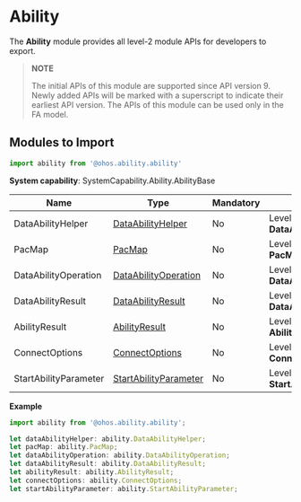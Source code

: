 # Ability

The **Ability** module provides all level-2 module APIs for developers to export.

> **NOTE**
> 
> The initial APIs of this module are supported since API version 9. Newly added APIs will be marked with a superscript to indicate their earliest API version.
> The APIs of this module can be used only in the FA model.

## Modules to Import

```ts
import ability from '@ohos.ability.ability'
```

**System capability**: SystemCapability.Ability.AbilityBase

| Name        | Type                | Mandatory| Description                                                        |
| ----------- | -------------------- | ---- | ------------------------------------------------------------ |
| DataAbilityHelper    | [DataAbilityHelper](js-apis-inner-ability-dataAbilityHelper.md)               | No  | Level-2 module **DataAbilityHelper**.                               |
| PacMap   | [PacMap](js-apis-inner-ability-dataAbilityHelper.md#PacMap)               | No  | Level-2 module **PacMap**.|
| DataAbilityOperation   | [DataAbilityOperation](js-apis-inner-ability-dataAbilityOperation.md)               | No  | Level-2 module **DataAbilityOperation**.|
| DataAbilityResult   | [DataAbilityResult](js-apis-inner-ability-dataAbilityResult.md)               | No  | Level-2 module **DataAbilityResult**.|
| AbilityResult   | [AbilityResult](js-apis-inner-ability-abilityResult.md)               | No  | Level-2 module **AbilityResult**.|
| ConnectOptions   | [ConnectOptions](js-apis-inner-ability-connectOptions.md)               | No  | Level-2 module **ConnectOptions**.|
| StartAbilityParameter   | [StartAbilityParameter](js-apis-inner-ability-startAbilityParameter.md)               | No  | Level-2 module **StartAbilityParameter**.|

**Example**
```ts
import ability from '@ohos.ability.ability';

let dataAbilityHelper: ability.DataAbilityHelper;
let pacMap: ability.PacMap;
let dataAbilityOperation: ability.DataAbilityOperation;
let dataAbilityResult: ability.DataAbilityResult;
let abilityResult: ability.AbilityResult;
let connectOptions: ability.ConnectOptions;  
let startAbilityParameter: ability.StartAbilityParameter;
```

 <!--no_check--> 